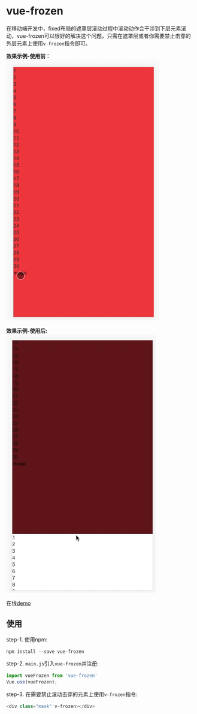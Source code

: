 # vue-frozen
在移动端开发中，fixed布局的遮罩层滚动过程中滚动动作会干涉到下层元素滚动，vue-frozen可以很好的解决这个问题，只需在遮罩层或者你需要禁止击穿的外层元素上使用`v-frozen`指令即可。

**效果示例-使用前：**
![](./example/img/before-use.gif)

**效果示例-使用后:**
![](./example/img/after-use.gif)

在线[demo](http://geocld.github.io/demo/v-frozen/index.html)

## 使用
step-1. 使用npm:
```
npm install --save vue-frozen
```
step-2. `main.js`引入`vue-frozen`并注册:
```javascript
import vueFrozen from 'vue-frozen'
Vue.use(vueFrozen);
```
step-3. 在需要禁止滚动击穿的元素上使用`v-frozen`指令:
```javascript
<div class="mask" v-frozen></div>
```




